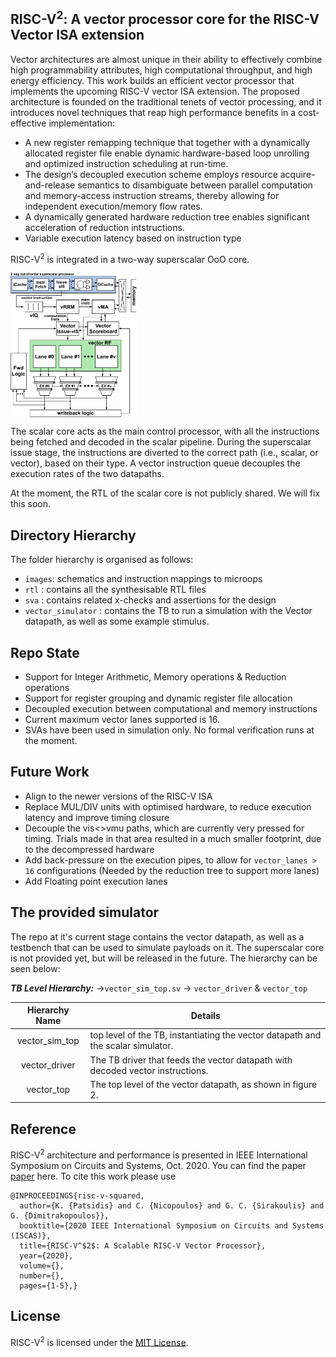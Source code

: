 ## RISC-V<sup>2</sup>: A vector processor core for the RISC-V Vector ISA extension
Vector architectures are almost unique in their ability to effectively combine high programmability attributes, high computational throughput, and high energy efficiency. This work builds an efficient vector processor that implements the upcoming RISC-V vector ISA extension. The proposed architecture is founded on the traditional tenets of vector processing, and it introduces novel techniques that reap high performance benefits in a cost-effective implementation: 

- A new register remapping technique that together with a dynamically allocated register file enable dynamic hardware-based loop unrolling 
and optimized instruction scheduling at run-time.
- The design’s decoupled execution scheme employs resource acquire-and-release semantics to disambiguate between parallel computation and memory-access 
instruction streams, thereby allowing for independent execution/memory flow rates.
- A dynamically generated hardware reduction tree enables significant acceleration of reduction intstructions.
- Variable execution latency based on instruction type

RISC-V<sup>2</sup> is integrated in a two-way superscalar OoO core. 

<img align="center" src="images/core_ppln.png" width="40%"> 

The scalar core acts as the main control processor, with all the instructions being fetched and decoded in the scalar pipeline.
During the superscalar issue stage, the instructions are diverted to the correct path (i.e., scalar, or vector), based on their type. 
A vector instruction queue decouples the execution rates of the two datapaths. 

At the moment, the RTL of the scalar core is not publicly shared. We will fix this soon.

## Directory Hierarchy

The folder hierarchy is organised as follows:
- `images`: schematics and instruction mappings to microops
- `rtl` : contains all the synthesisable RTL files
- `sva` : contains related x-checks and assertions for the design
- `vector_simulator` : contains the TB to run a simulation with the Vector datapath, as well as some example stimulus.

## Repo State

- Support for Integer Arithmetic, Memory operations & Reduction operations
- Support for register grouping and dynamic register file allocation
- Decoupled execution between computational and memory instructions
- Current maximum vector lanes supported is 16.
- SVAs have been used in simulation only. No formal verification runs at the moment.

## Future Work
- Align to the newer versions of the RISC-V ISA 
- Replace MUL/DIV units with optimised hardware, to reduce execution latency and improve timing closure
- Decouple the vis<>vmu paths, which are currently very pressed for timing. Trials made in that area resulted in a much smaller footprint, due to the decompressed hardware
- Add back-pressure on the execution pipes, to allow for `vector_lanes > 16` configurations (Needed by the reduction tree to support more lanes)
- Add Floating point execution lanes

## The provided simulator
The repo at it's current stage contains the vector datapath, as well as a testbench that can be used to simulate payloads on it. The superscalar core is not provided yet, but will be released in the future. The hierarchy can be seen below:

_**TB Level Hierarchy:**_
->`vector_sim_top.sv` -> `vector_driver` & `vector_top`

|  Hierarchy Name  | Details                                                                                             |
|:----------------:|-----------------------------------------------------------------------------------------------------|
| vector_sim_top   | top level of the TB, instantiating the vector datapath and the scalar simulator. |
| vector_driver    | The TB driver that feeds the vector datapath with decoded vector instructions. |
| vector_top       | The top level of the vector datapath, as shown in figure 2. |

## Reference
RISC-V<sup>2</sup> architecture and performance is presented in
IEEE International Symposium on Circuits and Systems, Oct. 2020. You can find the paper
[paper](https://ieeexplore.ieee.org/document/9181071) here.
To cite this work please use
```
@INPROCEEDINGS{risc-v-squared,
  author={K. {Patsidis} and C. {Nicopoulos} and G. C. {Sirakoulis} and G. {Dimitrakopoulos}},
  booktitle={2020 IEEE International Symposium on Circuits and Systems (ISCAS)}, 
  title={RISC-V^$2$: A Scalable RISC-V Vector Processor}, 
  year={2020},
  volume={},
  number={},
  pages={1-5},}
```


## License
RISC-V<sup>2</sup> is licensed under the [MIT License](./LICENSE).
